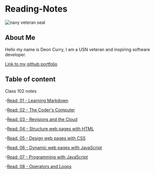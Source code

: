 # Reading-Notes

![navy veteran seal](https://m.media-amazon.com/images/I/71vbu4H4VeL.jpg)

## About Me

Hello my name is Deon Curry, I am a USN veteran and inspiring software developer.

[Link to my github portfolio](https://github.com/Curryfrom3)

## Table of content

Class 102 notes

-[Read: 01 - Learning Markdown](https://curryfrom3.github.io/Things-I-want-to-know-more-about/class1)

-[Read: 02 - The Coder's Computer](https://curryfrom3.github.io/Things-I-want-to-know-more-about/class2)

-[Read: 03 - Revisions and the Cloud](https://curryfrom3.github.io/Things-I-want-to-know-more-about/class3)

-[Read: 04 - Structure web pages with HTML](https://curryfrom3.github.io/Things-I-want-to-know-more-about/class4)

-[Read: 05 - Design web pages with CSS](https://curryfrom3.github.io/Things-I-want-to-know-more-about/class5)

-[Read: 06 - Dynamic web pages with JavaScript](https://curryfrom3.github.io/Things-I-want-to-know-more-about/class6)

-[Read: 07 - Programming with JavaScript](https://curryfrom3.github.io/Things-I-want-to-know-more-about/class7)

-[Read: 08 - Operators and Loops](https://curryfrom3.github.io/Things-I-want-to-know-more-about/class8)
